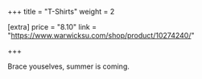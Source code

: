+++
title = "T-Shirts"
weight = 2

[extra]
price = "8.10"
link = "https://www.warwicksu.com/shop/product/10274240/"

+++

Brace youselves, summer is coming.